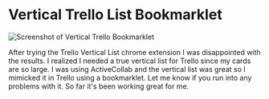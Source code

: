 # Vertical Trello List Bookmarklet

![Screenshot of Vertical Trello Bookmarklet](http://scienceinternational.org/images/vertical_trello.png)

After trying the Trello Vertical List chrome extension I was disappointed with the results. I realized I needed a true vertical list for Trello since my cards are so large. I was using ActiveCollab and the vertical list was great so I mimicked it in Trello using a bookmarklet. Let me know if you run into any problems with it. So far it's been working great for me.
